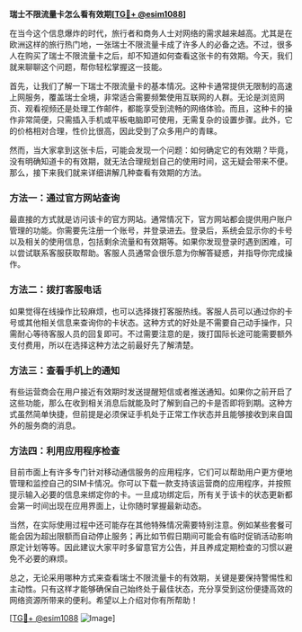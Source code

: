 **瑞士不限流量卡怎么看有效期[[TG💪+ @esim1088](https://t.me/s/esim1088)]**

在当今这个信息爆炸的时代，旅行者和商务人士对网络的需求越来越高。尤其是在欧洲这样的旅行热门地，一张瑞士不限流量卡成了许多人的必备之选。不过，很多人在购买了瑞士不限流量卡之后，却不知道如何查看这张卡的有效期。今天，我们就来聊聊这个问题，帮你轻松掌握这一技能。

首先，让我们了解一下瑞士不限流量卡的基本情况。这种卡通常提供无限制的高速上网服务，覆盖瑞士全境，非常适合需要频繁使用互联网的人群。无论是浏览网页、观看视频还是处理工作邮件，都能享受到流畅的网络体验。而且，这种卡的操作非常简便，只需插入手机或平板电脑即可使用，无需复杂的设置步骤。此外，它的价格相对合理，性价比很高，因此受到了众多用户的青睐。

然而，当大家拿到这张卡后，可能会发现一个问题：如何确定它的有效期？毕竟，没有明确知道卡的有效期，就无法合理规划自己的使用时间，这无疑会带来不便。那么，接下来我们就来详细讲解几种查看有效期的方法。

### 方法一：通过官方网站查询

最直接的方式就是访问该卡的官方网站。通常情况下，官方网站都会提供用户账户管理的功能。你需要先注册一个账号，并登录进去。登录后，系统会显示你的卡号以及相关的使用信息，包括剩余流量和有效期等。如果你发现登录时遇到困难，可以尝试联系客服获取帮助。客服人员通常会很乐意为你解答疑惑，并指导你完成操作。

### 方法二：拨打客服电话

如果觉得在线操作比较麻烦，也可以选择拨打客服热线。客服人员可以通过你的卡号或其他相关信息来查询你的卡状态。这种方式的好处是不需要自己动手操作，只需耐心等待客服人员的回复即可。不过需要注意的是，拨打国际长途可能需要额外支付费用，所以在选择这种方法之前最好先了解清楚。

### 方法三：查看手机上的通知

有些运营商会在用户接近有效期时发送提醒短信或者推送通知。如果你之前开启了这些功能，那么在收到相关消息后就能及时了解到自己的卡是否即将到期。这种方式虽然简单快捷，但前提是必须保证手机处于正常工作状态并且能够接收到来自国外的服务商的消息。

### 方法四：利用应用程序检查

目前市面上有许多专门针对移动通信服务的应用程序，它们可以帮助用户更方便地管理和监控自己的SIM卡情况。你可以下载一款支持该运营商的应用程序，并按照提示输入必要的信息来绑定你的卡。一旦成功绑定后，所有关于该卡的状态更新都会第一时间出现在应用界面上，让你随时掌握最新动态。

当然，在实际使用过程中还可能存在其他特殊情况需要特别注意。例如某些套餐可能会因为超出限额而自动停止服务；再比如节假日期间可能会有临时促销活动影响原定计划等等。因此建议大家平时多留意官方公告，并且养成定期检查的习惯以避免不必要的麻烦。

总之，无论采用哪种方式来查看瑞士不限流量卡的有效期，关键是要保持警惕性和主动性。只有这样才能够确保自己始终处于最佳状态，充分享受到这份便捷高效的网络资源所带来的便利。希望以上介绍对你有所帮助！

[[TG💪+ @esim1088](https://t.me/s/esim1088) ![Image](https://i.postimg.cc/4NQfJmqS/Snipaste-2025-05-13-00-14-12.png)]